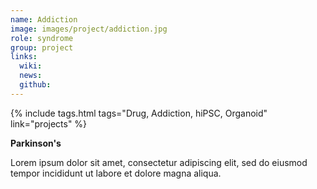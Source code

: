 ```yaml
---
name: Addiction
image: images/project/addiction.jpg
role: syndrome
group: project
links:
  wiki:
  news:
  github:
---
```


{%
  include tags.html
  tags="Drug, Addiction, hiPSC, Organoid"
  link="projects"
%}

<strong>Parkinson's</strong>

Lorem ipsum dolor sit amet, consectetur adipiscing elit, sed do eiusmod tempor incididunt ut labore et dolore magna aliqua.
